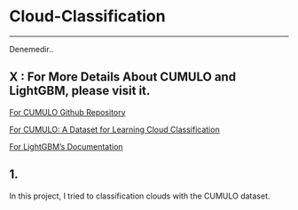 
# Cloud-Classification
-------

Denemedir..





## X : For More Details About CUMULO and LightGBM, please visit it.


[For CUMULO Github Repository](https://github.com/FrontierDevelopmentLab/CUMULO)

[For CUMULO: A Dataset for Learning Cloud Classification](https://arxiv.org/abs/1911.04227)

[For LightGBM’s Documentation ](https://lightgbm.readthedocs.io/en/latest/index.html)

## 1. 

In this project, I tried to classification clouds with the CUMULO dataset.
